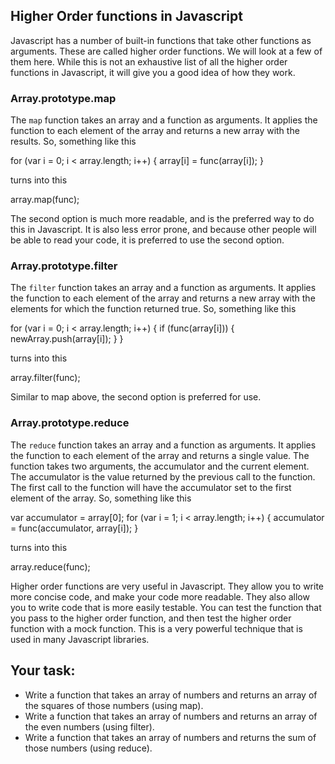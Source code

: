 ## Higher Order functions in Javascript

Javascript has a number of built-in functions that take other functions as arguments. These are called higher order functions. We will look at a few of them here. While this is not an exhaustive list of all the higher order functions in Javascript, it will give you a good idea of how they work.

### Array.prototype.map

The `map` function takes an array and a function as arguments. It applies the function to each element of the array and returns a new array with the results. So, something like this

for (var i = 0; i < array.length; i++) {
  array[i] = func(array[i]);
}

turns into this

array.map(func);

The second option is much more readable, and is the preferred way to do this in Javascript. It is also less error prone, and because other people will be able to read your code, it is preferred to use the second option.

### Array.prototype.filter

The `filter` function takes an array and a function as arguments. It applies the function to each element of the array and returns a new array with the elements for which the function returned true. So, something like this

for (var i = 0; i < array.length; i++) {
  if (func(array[i])) {
    newArray.push(array[i]);
  }
}

turns into this

array.filter(func);

Similar to map above, the second option is preferred for use.

### Array.prototype.reduce

The `reduce` function takes an array and a function as arguments. It applies the function to each element of the array and returns a single value. The function takes two arguments, the accumulator and the current element. The accumulator is the value returned by the previous call to the function. The first call to the function will have the accumulator set to the first element of the array. So, something like this

var accumulator = array[0];
for (var i = 1; i < array.length; i++) {
  accumulator = func(accumulator, array[i]);
}

turns into this

array.reduce(func);

Higher order functions are very useful in Javascript. They allow you to write more concise code, and make your code more readable. They also allow you to write code that is more easily testable. You can test the function that you pass to the higher order function, and then test the higher order function with a mock function. This is a very powerful technique that is used in many Javascript libraries.

## Your task:
- Write a function that takes an array of numbers and returns an array of the squares of those numbers (using map).
- Write a function that takes an array of numbers and returns an array of the even numbers (using filter).
- Write a function that takes an array of numbers and returns the sum of those numbers (using reduce).

